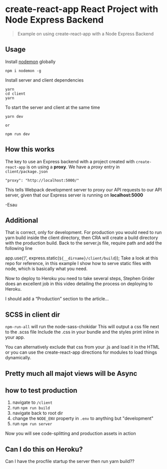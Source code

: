 # create-react-app React Project with Node Express Backend

> Example on using create-react-app with a Node Express Backend

## Usage

Install [nodemon](https://github.com/remy/nodemon) globally

```
npm i nodemon -g
```

Install server and client dependencies

```
yarn
cd client
yarn
```

To start the server and client at the same time

```
yarn dev

or

npm run dev
```

## How this works

The key to use an Express backend with a project created with `create-react-app` is on using a **proxy**. We have a *proxy* entry in `client/package.json`

``` 
"proxy": "http://localhost:5000/"
```

This tells Webpack development server to proxy our API requests to our API server, given that our Express server is running on **localhost:5000**

-Esau





## Additional

That is correct, only for development. For production you would need to run yarn build inside the client directory, then CRA will create a build directory with the production build. Back to the server.js file, require path and add the following line

app.use(‘/’, express.static(`${__dirname}/client/build`));
Take a look at this repo for reference, in this example I show how to serve static files with node, which is basically what you need.

Now to deploy to Heroku you need to take several steps, Stephen Grider does an excellent job in this video detailing the process on deploying to Heroku.

I should add a “Production” section to the article…



## SCSS in client dir
`npm-run-all` will run the node-sass-chokidar
This will output a css file next to the .scss file
Include the .css in your bundle and the styles print inline in your app.

You can alternatively exclude that css from your .js and load it in the HTML or you can use the create-react-app directions for modules to load things dynamically.


## Pretty much all majot views will be Async

## how to test production
1. navigate to `/client`
2. run `npm run build`
3. navigate back to root dir
4. change the `NODE_ENV` property in `.env` to anything but "development"
5. run `npm run server`

Now you will see code-splitting and production assets in action


## Can I do this on Heroku?

Can I have the procfile startup the server then run yarn build??
